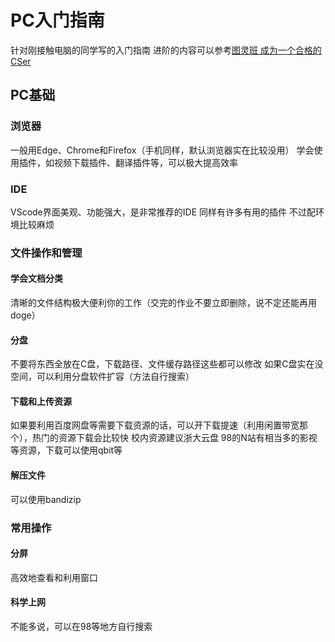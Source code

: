 # **PC入门指南**
针对刚接触电脑的同学写的入门指南
进阶的内容可以参考[图灵班 成为一个合格的CSer](https://turing2024.tonycrane.cc/cser/)

## **PC基础**

### **浏览器**
一般用Edge、Chrome和Firefox（手机同样，默认浏览器实在比较没用）
学会使用插件，如视频下载插件、翻译插件等，可以极大提高效率

### **IDE**
VScode界面美观、功能强大，是非常推荐的IDE
同样有许多有用的插件
不过配环境比较麻烦

### **文件操作和管理**
#### **学会文档分类**
清晰的文件结构极大便利你的工作（交完的作业不要立即删除，说不定还能再用doge）
#### **分盘**
不要将东西全放在C盘，下载路径、文件缓存路径这些都可以修改
如果C盘实在没空间，可以利用分盘软件扩容（方法自行搜索）
#### **下载和上传资源**
如果要利用百度网盘等需要下载资源的话，可以开下载提速（利用闲置带宽那个），热门的资源下载会比较快
校内资源建议浙大云盘
98的N站有相当多的影视等资源，下载可以使用qbit等
#### **解压文件**
可以使用bandizip

### **常用操作**
#### **分屏**
高效地查看和利用窗口
#### **科学上网**
不能多说，可以在98等地方自行搜索